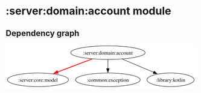 # :server:domain:account module
## Dependency graph
![Dependency graph](../../../docs/images/graphs/dep_graph_server_domain_account.svg)
